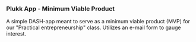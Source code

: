 ### Plukk App - Minimum Viable Product
A simple DASH-app meant to serve as a minimum viable product (MVP) for our "Practical entrepreneurship" class. Utilizes an e-mail form to gauge interest.
